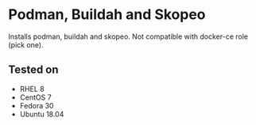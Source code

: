 Podman, Buildah and Skopeo
==========================

Installs podman, buildah and skopeo.
Not compatible with docker-ce role (pick one).

Tested on
---------

- RHEL 8
- CentOS 7
- Fedora 30
- Ubuntu 18.04
